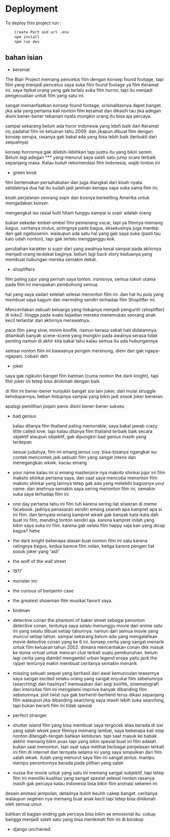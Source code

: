 # Deployment

To deploy this project run :

```bash
    Create Port and url .env
    npm install
    npm run dev
```

## bahan isian

- keramat

The Blair Project memang pencetus film dengan konsep found footage, tapi film yang menjadi pencetus saya suka film found footage ya film Keramat ini. saya tipikal orang yang gak terlalu suka film horror, tapi itu menjadi pengecualian untuk film yang satu ini.

sangat memanfaatkan konsep found footage, orisinalitasnya dapet banget. jika ada yang pertama kali nonton film keramat dan dikasih tau jika adegan disini bener-bener rekaman nyata mungkin orang itu bisa aja percaya.

sampai sekarang belum ada horor indonesia yang lebih baik dari Keramat ini, padahal film ini keluaran tahu 2009. dan jikapun dibuat film dengan konsep serupa, rasanya gak bakal ada yang bisa lebih baik (terbukti dari sequelnya)

konsep horrornya gak dilebih-lebihkan tapi justru itu yang bikin serem. Belum lagi adegan \*\*\* yang menurut saya salah satu jump scare terbaik sepanjang masa. Kalau butuh rekomendasi film Indonesia, wajib tonton ini

- green book

film bertemakan persahabatan dan juga diangkat dari kisah nyata. setidaknya dua hal itu sudah jadi jaminan kenapa saya suka sama film ini.

kisah perjalanan seorang sopir dan bosnya berkeliling Amerika untuk mengadakan konser.

mengangkat isu rasial kulit hitam tunggu sampai si sopir adalah orang

bukan sekedar embel-embel film pemenang oscar, tapi ya filmnya memang bagus. ceritanya mulus, actingnya pada bagus, eksekusinya juga mantep dan gak ngebosenin. walaupun ada satu hal yang gak saya suka (pasti tau kalo udah nonton), tapi gak terlalu mengganggu kok.

perubahan karakter si supir dari yang awalnya kesal sampai pada akhirnya menjadi orang terdekat baginya. belum lagi back story keduanya yang membuat hubungan mereka semakin dekat.

- shoplifters

film paling jujur yang pernah saya tonton. ironisnya, semua tokoh utama pada film ini merupakan pembohong semua.

hal yang saya sadari setelah selesai menonton film ini. dan hal itu pula yang membuat saya kagum dan merinding sendiri terhadap film Shoplifter ini.

Menceritakan sebuah keluarga yang hidupnya menjadi penguntil (shoplifter) di toko2. hingga pada suatu kejadian mereka menemukan seorang anak kecil terlantar dan akhirnya merawatnya.

pace film yang slow, minim konflik. namun kerasa sekali hati didalamnya. ditambah banyak scene-scene yang mungkin pada awalnya serasa tidak penting namun di akhir kita bakal tahu kalau semua itu ada hubungannya

selesai nonton film ini bawaanya pengen merenung, diem dan gak ngapa-ngapain. cobain deh

- joker

saya gak ngikutin banget film batman (cuma nonton the dark knight), tapi film joker ini tetep bisa dinikmati dengan baik

di film ini bener-bener nunjukin banget sisi lain joker, dari mulai struggle kehidupannya, beban hidupnya sampai yang bikin jadi sosok joker beneran.

apalagi pemilihan joqain penix disini bener-bener sukses.

- bad genius

  kalau ditanya film thailand paling memorable, saya bakal jawab crazy little called love. tapi kalau ditanya film thailand terbaik baik secara objektif ataupun sibjektif, gak dipungkiri bad genius masih yang terdepan

  sesuai judulnya, film ini emang jenius cuy. bisa-bisanya ngangkat isu contek mencontek jadi sebuah film yang sangat intens dan menegangkan wkwk. kacau emang

- your name
  kalau ini si emang masterpice nya makoto shinkai
  jujur ini film makoto shinkai pertama saya. dan saat saya mencoba menonton film makoto shinkai yang lainnya tetep gak ada yang melebihi bagusnya your name.
  dan anehnya semakin saya sering menonton film ini, semakin suka saya terhadap film ini

- one day
  pertama tahu ini film tuh karena sering liat sliweran di meme facebook. jadinya penasaran sendiri emang seaneh apa kampret apa si ini film. dan ternyata emang kampret wkwk
  gak banyak kata-kata dah buat ini film, mending tonton sendiri aja.
  karena kampret inilah yang bikin saya suka ini film. karena gak selalu film happy saja kan yang dicap bagus? hehe

- the dark knight
  beberapa alasan buat nonton film ini satu karena ratingnya bagus, kedua karena film nolan, ketiga karena pengen liat sosok joker yang 'asli'

- the wolf of the wall street

- 1917

- monster inc

- the curious of benjamin case

- the greatest showman
  film musikal favorit saya.

- birdman

- detective conan the phantom of baker street
  sebagai penonton detective conan, tentunya saya selalu menunggu movie dari anime satu ini yang selalu dibuat setiap tahunnya.
  namun dari semua movie yang muncul setiap tahun. sampai sekarang belum ada yang mengalahkan movie detevtive conan yang ke 6 ini.
  konsep cerita yang sangat menarik untuk film keluaran tahun 2002. dimana menceritakan conan dkk masuk ke dunia virtual untuk mencari clue terkait suatu pembunuhan.
  belum lagi cerita yang diambil mengambil urban legend eropa yaitu jack the ripper tentunya makin membuat ceritanya semakin menarik

- missing
  sebuah sequel yang berhasil
  dari awal kemunculan teasernya saya sangat excited selaku orang yang sangat enyukai film sebelumnya (searching)
  dan hasilnya? memuaskan
  dari segi konflik, sinematografi dan intensitas film ini mengalami improve banyak dibanding film sebelumnya. plot twist nya gak berhenti-berhenti terus dikasi sepanjang film
  walaupun jika dibanding searching saya masih lebih suka searching, tapi bukan berarti film ini tidak spesial

- perfect stranger

- shutter island
  film yang bisa membuat saya tergocek alias berada di sisi yang salah wkwk
  pace filmnya memang lambat, saya beberapa kali stop nonton ditengah-tengah bahkan ketiduran. tapi saat masuk ke babak akkhir memang bikin puas
  tapi yang bikin spesial buat ini film adalah bukan saat menonton, tapi saat saya melihat berbagai penjelasan terkait ini film di internet dan ternyata selama ini yang saya simpulkan dari film salah wkwk.
  itulah yang menurut saya film ini sangat jenius. mampu menipu penontonnya berada pada pilihan yang salah

- nussa the movie
  untuk yang satu ini memang sangat subjektif, tapi tetep film ini memiliki kualitas yang sangat spesial
  selesai nonton rasanya masih gak percaya kalau indonesia bisa bikin film animasi sekeren ini

desain animasi jempolan, detailnya ituloh beuhh cakep banget. ceritanya walaupun segmen nya memang buat anak kecil tapi tetep bisa dinikmati oleh semua umur.

bahkan di bagian ending gak percaya bisa bikin se emosional itu. cukup bangga menjadi salah satu yang bisa menikmati film ini di bioskop.

- django unchained
